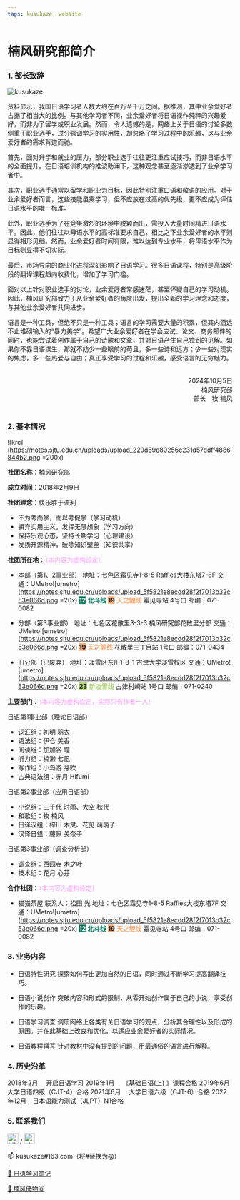 ```yaml
---
tags: kusukaze, website
---
```


# 楠风研究部简介

### 1. 部长致辞

![kusukaze](https://notes.sjtu.edu.cn/uploads/upload_5b37ca49574dca011e6b75bc5ad4f828.png)

资料显示，我国日语学习者人数大约在百万至千万之间。据推测，其中业余爱好者占据了相当大的比例。与其他学习者不同，业余爱好者将日语视作纯粹的兴趣爱好，而非为了留学或职业发展。然而，令人遗憾的是，网络上关于日语的讨论多数侧重于职业选手，过分强调学习的实用性，却忽略了学习过程中的乐趣，这与业余爱好者的需求背道而驰。

首先，面对升学和就业的压力，部分职业选手往往更注重应试技巧，而非日语水平的全面提升。在日语培训机构的推波助澜下，这种观念甚至逐渐渗透到了业余学习者中。

其次，职业选手通常以留学和职业为目标，因此特别注重口语和敬语的应用。对于业余爱好者而言，这些技能虽需学习，但不应放在过高的优先级，更不应成为评估日语水平的唯一标准。

此外，职业选手为了在竞争激烈的环境中脱颖而出，需投入大量时间精进日语水平。因此，他们往往以母语水平的高标准要求自己，相比之下业余爱好者的水平则显得相形见绌。然而，业余爱好者时间有限，难以达到专业水平，将母语水平作为目标则显得不切实际。

最后，市场导向的商业化进程深刻影响了日语学习。很多日语课程，特别是高级阶段的翻译课程趋向收费化，增加了学习门槛。

面对以上针对职业选手的讨论，业余爱好者常感迷茫，甚至怀疑自己的学习动机。因此，楠风研究部致力于从业余爱好者的角度出发，提出全新的学习理念和态度，与其他业余爱好者共同进步。

语言是一种工具，但绝不只是一种工具；语言的学习需要大量的积累，但其内涵远不止堆砌输入的“暴力美学”。希望广大业余爱好者在学会应试、论文、商务邮件的同时，也能尝试着创作属于自己的诗歌和文章，并对日语产生自己独到的见解。如果你不靠日语谋生，那就不妨少一些眼前的苟且，多一些诗和远方；少一些对现实的焦虑，多一些热爱与自由；真正享受学习的过程和乐趣，感受语言的无穷魅力。
<style>
    .stamp {
        background-image: url('https://notes.sjtu.edu.cn/uploads/upload_c1a4ef4c020bdbcb0cea2a1d01a61be5.png');
        background-size: 100px;
        background-repeat: no-repeat;
        background-position: right 95px top 10px;
    }
</style>
<div  class="stamp" style="text-align: right;"><br>2024年10月5日<br>楠风研究部<br>部长　牧 楠风<br><br></div>

### 2. 基本情况

![krc](https://notes.sjtu.edu.cn/uploads/upload_229d89e80256c231d57ddff4886844b2.png =200x)

**社团名称**：楠风研究部

**成立时间**：2018年2月9日

**社团理念**：快乐胜于流利
* 不为考而学，而以考促学（学习动机）
* 摒弃实用主义，发挥无限想象（学习方向）
* 保持乐观心态，坚持长期学习（心理建设）
* 发扬开源精神，破除知识壁垒（知识共享）

**社团所在地**：<font color=#ff99ff>（本内容为虚构设定）</font>
* 本部（第1、2事业部）
  地址：七色区霜见寺1-8-5 Raffles大楼东塔7-8F
  交通：UMetro![umetro](https://notes.sjtu.edu.cn/uploads/upload_5f5821e8ecdd28f2f7013b32c53e066d.png =20x) <span style="background-color:#007a60;color:white">**12**</span> <font color=#007a60>**北斗线**</font> <span style="background-color:#f5ab78">**19**</span> <font color=#f5ab78>**天之鲤线**</font> 霜见寺站 4号口
  邮编：071-0082

* 分部（第3事业部）
  地址：七色区花散里3-3-3 楠风研究部花散里分部
  交通：UMetro![umetro](https://notes.sjtu.edu.cn/uploads/upload_5f5821e8ecdd28f2f7013b32c53e066d.png =20x) <span style="background-color:#f5ab78">**19**</span> <font color=#f5ab78>**天之鲤线**</font> 花散里三丁目站 1号口
  邮编：071-0434

* 旧分部（已废弃）
  地址：淡雪区东川1-8-1 古津大学淡雪校区
  交通：UMetro![umetro](https://notes.sjtu.edu.cn/uploads/upload_5f5821e8ecdd28f2f7013b32c53e066d.png =20x) <span style="background-color:#b0d478">**23**</span> <font color=#b0d478>**新淡雪线**</font> 古津村崎站 1号口
  邮编：071-0240

<!-- 注释内容 

　　　<span style="background-color:#944d9a;color:white">&nbsp;**5**&nbsp;</span>&nbsp;<font color=#944d9a>**淡雪·馆松线**</font> 东川站 2号口 / <span style="background-color:#bca886">**15**</span> <font color=#bca886>**村崎线**</font> 村崎站 7号口-->

**主要部门**：<font color=#ff99ff>（本内容为虚构设定，实际只有作者一人）</font>

日语第1事业部（理论日语部）
* 词汇组：初明 羽衣
* 语法组：伊仓 美香
* 阅读组：加加谷 瞳
* 听力组：楠濑 七凪
* 写作组：小鸟游 芽吹
* 古典语法组：赤月 Hifumi

日语第2事业部（应用日语部）
* 小说组：三千代 时雨、大空 秋代
* 和歌组：牧 楠风
* 日译汉组：梓川 木灵、花见 萌萌子
* 汉译日组：藤原 美奈子

日语第3事业部（调查分析部）
* 调查组：西园寺 木之叶
* 技术组：花月 心芽


**合作社团**：<font color=#ff99ff>（本内容为虚构设定）</font>
* 猫猫茶屋
  联系人：松田 光
  地址：七色区霜见寺1-8-5 Raffles大楼东塔7F
  交通：UMetro![umetro](https://notes.sjtu.edu.cn/uploads/upload_5f5821e8ecdd28f2f7013b32c53e066d.png =20x) <span style="background-color:#007a60;color:white">**12**</span> <font color=#007a60>**北斗线**</font> <span style="background-color:#f5ab78">**19**</span> <font color=#f5ab78>**天之鲤线**</font>  霜见寺站 4号口
  邮编：071-0082

### 3. 业务内容
* 日语特性研究
  探索如何写出更加自然的日语，同时通过不断学习提高翻译技巧。

* 日语小说创作
  突破内容和形式的限制，从零开始创作属于自己的小说，享受创作的乐趣。

* 日语学习调查
  调研网络上各类有关日语学习的观点，分析其合理性以及形成的原因。并在此基础上改良和优化，以适应业余爱好者的实际情况。

* 日语教程撰写
  针对教材中没有提到的问题，用最通俗的语言进行解释。


### 4. 历史沿革
2018年2月　 开启日语学习
2019年1月　 《基础日语(上) 》课程合格
2019年6月　 大学日语四级（CJT-4）合格
2021年6月　 大学日语六级（CJT-6）合格
2022年12月　日本语能力测试（JLPT）N1合格

### 5. 联系我们
<a href="https://space.bilibili.com/3546632117291336"><img src="https://notes.sjtu.edu.cn/uploads/upload_652ed90d15c35fe87c7f0b2f2c17f455.png" alt="bilibili" width="24"/></a> / <a href="https://github.com/kusukaze"><img src="https://notes.sjtu.edu.cn/uploads/upload_475adc9228700716bfb367616dfa5a61.png" alt="github" width="24"/></a>

<a>:mailbox: kusukaze#163.com</a>（将#替换为@）

<a></a>

[:memo: 日语学习笔记](https://notes.sjtu.edu.cn/s/hCLBAZd-P)

[:paperclip: 楠风储物间](https://notes.sjtu.edu.cn/s/T9I2Vv7Zh)
